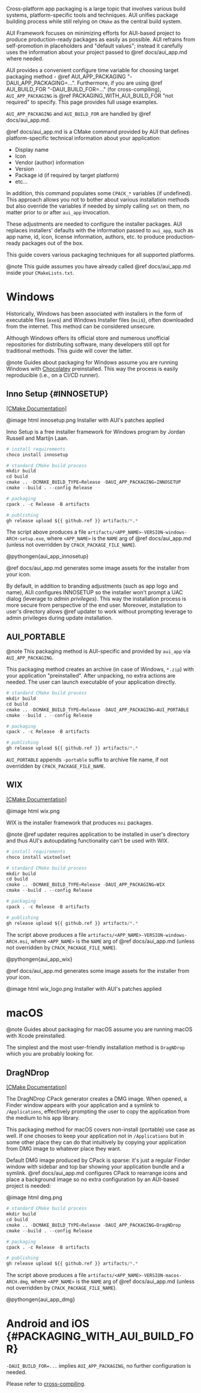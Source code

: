 Cross-platform app packaging is a large topic that involves various build systems, platform-specific tools and
techniques. AUI unifies package building process while still relying on `CMake` as the central build system.

AUI Framework focuses on minimizing efforts for AUI-based project to produce production-ready packages as easily as
possible. AUI refrains from self-promotion in placeholders and "default values"; instead it carefully uses the
information about your project passed to @ref docs/aui_app.md where needed.

AUI provides a convenient configure time variable for choosing target packaging method -
@ref AUI_APP_PACKAGING "-DAUI_APP_PACKAGING=...". Furthermore, if you are using @ref AUI_BUILD_FOR "-DAUI_BUILD_FOR=..."
(for cross-compiling), `AUI_APP_PACKAGING` is @ref PACKAGING_WITH_AUI_BUILD_FOR "not required" to specify. This page
provides full usage examples.

`AUI_APP_PACKAGING` and `AUI_BUILD_FOR` are handled by @ref docs/aui_app.md.

@ref docs/aui_app.md is a CMake command provided by AUI that defines platform-specific technical information about your
application:

- Display name
- Icon
- Vendor (author) information
- Version
- Package id (if required by target platform)
- etc...

In addition, this command populates some `CPACK_*` variables (if undefined). This approach allows you not to bother
about various installation methods but also override the variables if needed by simply calling `set` on them, no matter
prior to or after `aui_app` invocation.

These adjustments are needed to configure the installer packages. AUI replaces installers' defaults with the information
passed to `aui_app`, such as app name, id, icon, license information, authors, etc. to produce production-ready packages
out of the box.

This guide covers various packaging techniques for all supported platforms.

@note
This guide assumes you have already called @ref docs/aui_app.md inside your `CMakeLists.txt`.

# Windows

Historically, Windows has been associated with installers in the form of executable files (`exe`s) and Windows Installer
files (`msi`s), often downloaded from the internet. This method can be considered unsecure.

Although Windows offers its official store and numerous unofficial repositories for distributing software, many
developers still opt for traditional methods. This guide will cover the latter.

@note
Guides about packaging for Windows assume you are running Windows with [Chocolatey](https://community.chocolatey.org/)
preinstalled. This way the process is easily reproducible (i.e., on a CI/CD runner).

## Inno Setup {#INNOSETUP}

[\[CMake Documentation\]](https://cmake.org/cmake/help/latest/cpack_gen/innosetup.html)

@image html innosetup.png Installer with AUI's patches applied

Inno Setup is a free installer framework for Windows program by Jordan Russell and Martijn Laan.

```python
# install requirements
choco install innosetup

# standard CMake build process
mkdir build
cd build
cmake .. -DCMAKE_BUILD_TYPE=Release -DAUI_APP_PACKAGING=INNOSETUP
cmake --build . --config Release

# packaging
cpack . -c Release -B artifacts

# publishing
gh release upload ${{ github.ref }} artifacts/*.*
```

The script above produces a file `artifacts/<APP_NAME>-VERSION-windows-ARCH-setup.exe`, where `<APP_NAME>` is the `NAME`
arg of @ref docs/aui_app.md (unless not overridden by `CPACK_PACKAGE_FILE_NAME`).

@pythongen{aui_app_innosetup}

@ref docs/aui_app.md generates some image assets for the installer from your icon.

By default, in addition to branding adjustments (such as app logo and name), AUI configures INNOSETUP so the installer
won't prompt a UAC dialog (leverage to _admin privileges_). This way the installation process is more secure from
perspective of the end user. Moreover, installation to user's directory allows @ref updater to work without prompting
leverage to admin privileges during update installation.

## AUI_PORTABLE

@note
This packaging method is AUI-specific and provided by `aui_app` via `AUI_APP_PACKAGING`.

This packaging method creates an archive (in case of Windows, `*.zip`) with your application "preinstalled". After
unpacking, no extra actions are needed. The user can launch executable of your application directly.

```python
# standard CMake build process
mkdir build
cd build
cmake .. -DCMAKE_BUILD_TYPE=Release -DAUI_APP_PACKAGING=AUI_PORTABLE
cmake --build . --config Release

# packaging
cpack . -c Release -B artifacts

# publishing
gh release upload ${{ github.ref }} artifacts/*.*
```

`AUI_PORTABLE` appends `-portable` suffix to archive file name, if not overridden by `CPACK_PACKAGE_FILE_NAME`.

## WIX

[\[CMake Documentation\]](https://cmake.org/cmake/help/latest/cpack_gen/wix.html)

@image html wix.png

WIX is the installer framework that produces `msi` packages.

@note
@ref updater requires application to be installed in user's directory and thus AUI's autoupdating functionality can't be
used with WIX.

```python
# install requirements
choco install wixtoolset

# standard CMake build process
mkdir build
cd build
cmake .. -DCMAKE_BUILD_TYPE=Release -DAUI_APP_PACKAGING=WIX
cmake --build . --config Release

# packaging
cpack . -c Release -B artifacts

# publishing
gh release upload ${{ github.ref }} artifacts/*.*
```

The script above produces a file `artifacts/<APP_NAME>-VERSION-windows-ARCH.msi`, where `<APP_NAME>` is the `NAME` arg
of @ref docs/aui_app.md (unless not overridden by `CPACK_PACKAGE_FILE_NAME`).

@pythongen{aui_app_wix}

@ref docs/aui_app.md generates some image assets for the installer from your icon.

@image html wix_logo.png Installer with AUI's patches applied

# macOS

@note
Guides about packaging for macOS assume you are running macOS with Xcode preinstalled.

The simplest and the most user-friendly installation method is `DragNDrop` which you are probably looking for.

## DragNDrop

[\[CMake Documentation\]](https://cmake.org/cmake/help/latest/cpack_gen/dmg.html)

The DragNDrop CPack generator creates a DMG image. When opened, a Finder window appears with your application and a
symlink to `/Applications`, effectively prompting the user to copy the application from the medium to his app library.

This packaging method for macOS covers non-install (portable) use case as well. If one chooses to keep your application
not in `/Applications` but in some other place they can do that intuitively by copying your application from DMG image
to whatever place they want.

Default DMG image produced by CPack is sparse: it's just a regular Finder window with sidebar and top bar showing
your application bundle and a symlink. @ref docs/aui_app.md configures CPack to rearrange icons and place a background
image so no extra configuration by an AUI-based project is needed:

@image html dmg.png

```python
# standard CMake build process
mkdir build
cd build
cmake .. -DCMAKE_BUILD_TYPE=Release -DAUI_APP_PACKAGING=DragNDrop
cmake --build . --config Release

# packaging
cpack . -c Release -B artifacts

# publishing
gh release upload ${{ github.ref }} artifacts/*.*
```

The script above produces a file `artifacts/<APP_NAME>-VERSION-macos-ARCH.dmg`, where `<APP_NAME>` is the `NAME` arg of
@ref docs/aui_app.md (unless not overridden by `CPACK_PACKAGE_FILE_NAME`).

@pythongen{aui_app_dmg}

# Android and iOS {#PACKAGING_WITH_AUI_BUILD_FOR}

`-DAUI_BUILD_FOR=...` implies `AUI_APP_PACKAGING`, no further configuration is needed.

Please refer to [cross-compiling](docs/Crosscompiling.md).
